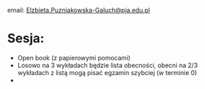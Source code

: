 email: Elzbieta.Puzniakowska-Galuch@pja.edu.pl

# Sesja: 
- Open book (z papierowymi pomocami)
- Losowo na 3 wykładach będzie lista obecności, obecni na 2/3 wykładach z listą mogą pisać egzamin szybciej (w terminie 0)
- 